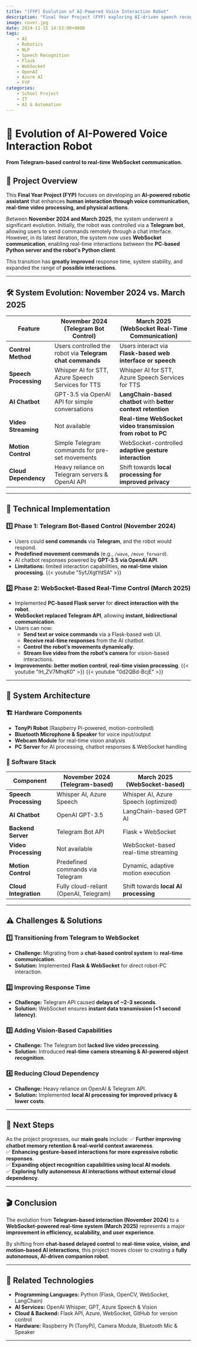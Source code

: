 ```yaml
---
title: "[FYP] Evolution of AI-Powered Voice Interaction Robot"
description: "Final Year Project (FYP) exploring AI-driven speech recognition, real-time video analysis, and interactive robotics."
image: cover.jpg
date: 2024-11-15 14:53:00+0000
tags: 
    - AI
    - Robotics
    - NLP
    - Speech Recognition
    - Flask
    - WebSocket
    - OpenAI
    - Azure AI
    - FYP
categories:
    - School Project
    - IT
    - AI & Automation
---
```


# 🤖 Evolution of AI-Powered Voice Interaction Robot  
**From Telegram-based control to real-time WebSocket communication.**  

## **📌 Project Overview**  
This **Final Year Project (FYP)** focuses on developing an **AI-powered robotic assistant** that enhances **human interaction through voice communication, real-time video processing, and physical actions**.  

Between **November 2024 and March 2025**, the system underwent a significant evolution. Initially, the robot was controlled via a **Telegram bot**, allowing users to send commands remotely through a chat interface. However, in its latest iteration, the system now uses **WebSocket communication**, enabling real-time interactions between the **PC-based Python server and the robot's Python client**.

This transition has **greatly improved** response time, system stability, and expanded the range of **possible interactions**.

---

## **🛠️ System Evolution: November 2024 vs. March 2025**
| **Feature** | **November 2024 (Telegram Bot Control)** | **March 2025 (WebSocket Real-Time Communication)** |
|------------|-----------------------------------|-----------------------------------|
| **Control Method** | Users controlled the robot via **Telegram chat commands** | Users interact via **Flask-based web interface or speech** |
| **Speech Processing** | Whisper AI for STT, Azure Speech Services for TTS | Whisper AI for STT, Azure Speech Services for TTS |
| **AI Chatbot** | GPT-3.5 via OpenAI API for simple conversations | **LangChain-based chatbot** with **better context retention** |
| **Video Streaming** | Not available | **Real-time WebSocket video transmission from robot to PC** |
| **Motion Control** | Simple Telegram commands for pre-set movements | WebSocket-controlled **adaptive gesture interaction** |
| **Cloud Dependency** | Heavy reliance on Telegram servers & OpenAI API | Shift towards **local processing for improved privacy** |

---

## **🔹 Technical Implementation**
### **1️⃣ Phase 1: Telegram Bot-Based Control (November 2024)**
- Users could **send commands** via **Telegram**, and the robot would respond.
- **Predefined movement commands** (e.g., `/wave`, `/move_forward`).
- AI chatbot responses powered by **GPT-3.5 via OpenAI API**.
- **Limitations:** limited interaction capabilities, **no real-time vision processing**.
{{< youtube "5yfJXgtYdSA" >}}


### **2️⃣ Phase 2: WebSocket-Based Real-Time Control (March 2025)**
- Implemented **PC-based Flask server** for **direct interaction with the robot**.
- **WebSocket replaced Telegram API**, allowing **instant, bidirectional communication**.
- Users can now:
  - **Send text or voice commands** via a Flask-based web UI.
  - **Receive real-time responses** from the AI chatbot.
  - **Control the robot’s movements dynamically**.
  - **Stream live video from the robot’s camera** for vision-based interactions.
- **Improvements:** **better motion control**, **real-time vision processing**.
{{< youtube "lH_ZV7MhqK0" >}}
{{< youtube "0d2QBd-BcjE" >}}
---

## **🔧 System Architecture**
### **🏗️ Hardware Components**
- **TonyPi Robot** (Raspberry Pi-powered, motion-controlled)
- **Bluetooth Microphone & Speaker** for voice input/output
- **Webcam Module** for real-time vision analysis
- **PC Server** for AI processing, chatbot responses & WebSocket handling

### **🔌 Software Stack**
| **Component** | **November 2024 (Telegram-based)** | **March 2025 (WebSocket-based)** |
|--------------|---------------------------|---------------------------|
| **Speech Processing** | Whisper AI, Azure Speech | Whisper AI, Azure Speech (optimized) |
| **AI Chatbot** | OpenAI GPT-3.5 | LangChain-based GPT AI |
| **Backend Server** | Telegram Bot API | Flask + WebSocket |
| **Video Processing** | Not available | WebSocket-based real-time streaming |
| **Motion Control** | Predefined commands via Telegram | Dynamic, adaptive motion execution |
| **Cloud Integration** | Fully cloud-reliant (OpenAI, Telegram) | Shift towards **local AI processing** |

---

## **⚠️ Challenges & Solutions**
### **1️⃣ Transitioning from Telegram to WebSocket**
- **Challenge:** Migrating from a **chat-based control system** to **real-time communication**.
- **Solution:** Implemented **Flask & WebSocket** for direct robot-PC interaction.

### **2️⃣ Improving Response Time**
- **Challenge:** Telegram API caused **delays of ~2-3 seconds**.
- **Solution:** WebSocket ensures **instant data transmission (<1 second latency)**.

### **3️⃣ Adding Vision-Based Capabilities**
- **Challenge:** The Telegram bot **lacked live video processing**.
- **Solution:** Introduced **real-time camera streaming & AI-powered object recognition**.

### **4️⃣ Reducing Cloud Dependency**
- **Challenge:** Heavy reliance on OpenAI & Telegram API.
- **Solution:** Implemented **local AI processing for improved privacy & lower costs**.

---

## **🚀 Next Steps**
As the project progresses, our **main goals** include:
✅ **Further improving chatbot memory retention & real-world context awareness**.  
✅ **Enhancing gesture-based interactions for more expressive robotic responses**.  
✅ **Expanding object recognition capabilities using local AI models**.  
✅ **Exploring fully autonomous AI interactions without external cloud dependency**.  

---

## **🎬 Conclusion**
The evolution from **Telegram-based interaction (November 2024)** to a **WebSocket-powered real-time system (March 2025)** represents a major **improvement in efficiency, scalability, and user experience**.  

By shifting from **chat-based delayed control** to **real-time voice, vision, and motion-based AI interactions**, this project moves closer to creating a **fully autonomous, AI-driven companion robot**.

---

## **🔗 Related Technologies**
- **Programming Languages:** Python (Flask, OpenCV, WebSocket, LangChain)
- **AI Services:** OpenAI Whisper, GPT, Azure Speech & Vision
- **Cloud & Backend:** Flask API, Azure, WebSocket, GitHub for version control
- **Hardware:** Raspberry Pi (TonyPi), Camera Module, Bluetooth Mic & Speaker

---
